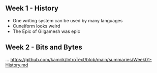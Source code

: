 ## Week 1 - History
- One writing system can be used by many languages
- Cuneiform looks weird
- The Epic of Gilgamesh was epic
## Week 2 - Bits and Bytes
...
https://github.com/kamrik/IntroText/blob/main/summaries/Week01-History.md
